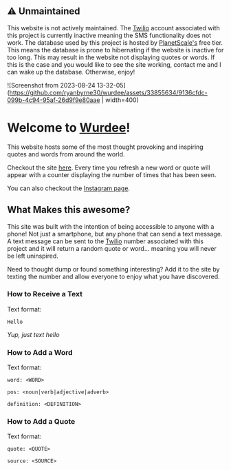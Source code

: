 ## ⚠️ Unmaintained
This website is not actively maintained. The [Twilio](https://www.twilio.com/en-us) account associated with this project is currently inactive meaning the SMS functionality does not work. The database used by this project is hosted by [PlanetScale's](https://planetscale.com/) free tier. This means the database is prone to hibernating if the website is inactive for too long. This may result in the website not displaying quotes or words. If this is the case and you would like to see the site working, contact me and I can wake up the database. Otherwise, enjoy!

![Screenshot from 2023-08-24 13-32-05](https://github.com/ryanbyrne30/wurdee/assets/33855634/9136cfdc-099b-4c94-95af-26d9f9e80aae | width=400)


# Welcome to [Wurdee](https://www.wurdee.com/)!

This website hosts some of the most thought provoking and inspiring quotes and words from around the world.

Checkout the site [here](https://www.wurdee.com/). Every time you refresh a new word or quote will appear with a counter displaying the number of times that has been seen.

You can also checkout the [Instagram page](https://www.instagram.com/wurdee1).

## What Makes this awesome?
This site was built with the intention of being accessible to anyone with a phone! Not just a smartphone, but any phone that can send a text message. A text message can be sent to the [Twilio](https://www.twilio.com/en-us) number associated with this project and it will return a random quote or word... meaning you will never be left uninspired.

Need to thought dump or found something interesting? Add it to the site by texting the number and allow everyone to enjoy what you have discovered.

### How to Receive a Text
Text format:
```
Hello
```
_Yup, just text hello_

### How to Add a Word
Text format:
```
word: <WORD>

pos: <noun|verb|adjective|adverb>

definition: <DEFINITION>
```

### How to Add a Quote
Text format:
```
quote: <QUOTE>

source: <SOURCE>
```
